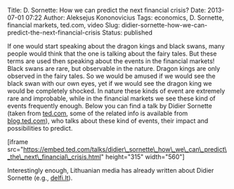 Title: D. Sornette: How we can predict the next financial crisis?
Date: 2013-07-01 07:22
Author: Aleksejus Kononovicius
Tags: economics, D. Sornette, financial markets, ted.com, video
Slug: didier-sornette-how-we-can-predict-the-next-financial-crisis
Status: published

If one would start speaking
about the dragon kings and black swans, many people would think that the
one is talking about the fairy tales. But these terms are used then
speaking about the events in the financial markets! Black swans are
rare, but observable in the nature. Dragon kings are only observed in
the fairy tales. So we would be amused if we would see the black swan
with our own eyes, yet if we would see the dragon king we would be
completely shocked. In nature these kinds of event are extremely rare
and improbable, while in the financial markets we see these kind of
events frequently enough. Below you can find a talk by Didier Sornette
(taken from
[ted.com](https://www.ted.com/talks/didier_sornette_how_we_can_predict_the_next_financial_crisis.html),
some of the related info is available from
[blog.ted.com](https://blog.ted.com/2013/06/12/crises-are-predictable-didier-sornette-at-tedglobal-2013/)),
who talks about these kind of events, their impact and possibilities to
predict.
<!--more-->

[iframe
src="https://embed.ted.com/talks/didier\_sornette\_how\_we\_can\_predict\_the\_next\_financial\_crisis.html"
height="315" width="560"]

Interestingly enough, Lithuanian media has already written about Didier
Sornette (e.g.,
[delfi.lt](https://verslas.delfi.lt/rinka/finansu-pramone-reguliariai-nurengineja-pasauli.d?id=38555673)).
